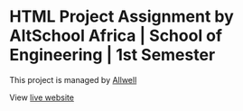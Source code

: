 # HTML Project Assignment by AltSchool Africa | School of Engineering | 1st Semester

This project is managed by [Allwell](https://github.com/allwelldotdev/) 

View [live website](https://allwell-altschool-frontend-sem1-html-form.vercel.app/)